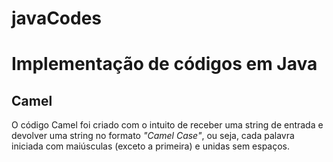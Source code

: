 # javaCodes
<h1> Implementação de códigos em Java </h1>

<h2>Camel</h2>
<p>O código Camel foi criado com o intuito de receber uma string de entrada e devolver uma string no formato <i>"Camel Case"</i>, ou seja, cada palavra iniciada com maiúsculas (exceto a primeira) e unidas sem espaços.</p>
